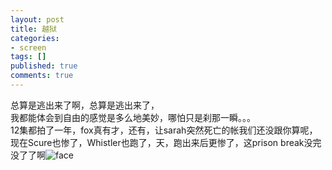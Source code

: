 ```yaml
---
layout: post
title: 越狱
categories:
- screen
tags: []
published: true
comments: true
---
```

<p>总算是逃出来了啊，总算是逃出来了，<br />我都能体会到自由的感觉是多么地美妙，哪怕只是刹那一瞬。。。<br />12集都拍了一年，fox真有才，还有，让sarah突然死亡的帐我们还没跟你算呢，现在Scure也惨了，Whistler也跑了，天，跑出来后更惨了，这prison break没完没了了啊<img alt="face" src="http://sys2.blogcn.com/control/images/em/1/19.gif" /></p>
